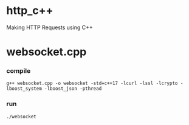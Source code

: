 # http_c++

Making HTTP Requests using C++

# websocket.cpp

### compile

`g++ websocket.cpp -o websocket -std=c++17 -lcurl -lssl -lcrypto -lboost_system -lboost_json -pthread`

### run

`./websocket`
